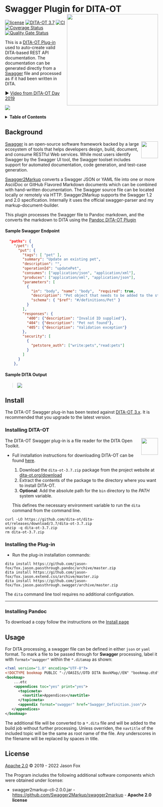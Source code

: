 # Swagger Plugin for DITA-OT [<img src="https://jason-fox.github.io/fox.jason.passthrough.swagger/swagger.png" align="right" width="300">](http://swaggerdita-ot.rtfd.io/)

[![license](https://img.shields.io/github/license/jason-fox/fox.jason.passthrough.swagger.svg)](http://www.apache.org/licenses/LICENSE-2.0)
[![DITA-OT 3.7](https://img.shields.io/badge/DITA--OT-3.7-blue.svg)](http://www.dita-ot.org/3.7)
[![CI](https://github.com/jason-fox/fox.jason.passthrough.swagger/workflows/CI/badge.svg)](https://github.com/jason-fox/fox.jason.passthrough.swagger/actions?query=workflow%3ACI)
[![Coverage Status](https://coveralls.io/repos/github/jason-fox/fox.jason.passthrough.swagger/badge.svg?branch=master)](https://coveralls.io/github/jason-fox/fox.jason.passthrough.swagger?branch=master)
[![Quality Gate Status](https://sonarcloud.io/api/project_badges/measure?project=fox.jason.passthrough.swagger&metric=alert_status)](https://sonarcloud.io/dashboard?id=fox.jason.passthrough.swagger)

This is a [DITA-OT Plug-in](https://www.dita-ot.org/plugins) used to auto-create valid DITA-based REST API
documentation. The documentation can be generated directly from a [Swagger](https://github.com/swagger-api) file and
processed as if it had been written in DITA.

:arrow_forward: [Video from DITA-OT Day 2019](https://youtu.be/cd7XThpkivw)

[![](https://jason-fox.github.io/fox.jason.passthrough.swagger/nothing-video.png)](https://youtu.be/cd7XThpkivw)

<details>
<summary><strong>Table of Contents</strong></summary>

-   [Background](#background)
-   [Install](#install)
    -   [Installing DITA-OT](#installing-dita-ot)
    -   [Installing the Plug-in](#installing-the-plug-in)
    -   [Installing Pandoc](#installing-pandoc)
-   [Usage](#usage)
-   [License](#license)

</details>

## Background

[<img src="https://swagger.io/swagger/media/assets/images/swagger_logo.svg" align="right" height="55">](http://swagger.io/)

[Swagger](https://swagger.io/) is an open-source software framework backed by a large ecosystem of tools that helps
developers design, build, document, and consume RESTful Web services. While most users identify Swagger by the Swagger
UI tool, the Swagger toolset includes support for automated documentation, code generation, and test-case generation.

[Swagger2Markup](https://github.com/Swagger2Markup/swagger2markup) converts a Swagger JSON or YAML file into one or more
AsciiDoc or GitHub Flavored Markdown documents which can be combined with hand-written documentation. The Swagger source
file can be located locally or remotely via HTTP. Swagger2Markup supports the Swagger 1.2 and 2.0 specification.
Internally it uses the official swagger-parser and my markup-document-builder.

This plugin processes the Swagger file to Pandoc markdown, and the converts the markdown to DITA using the
[Pandoc DITA-OT Plugin](https://github.com/jason-fox/fox.jason.passthrough.pandoc)

#### Sample Swagger Endpoint

```json
  "paths": {
    "/pet": {
      "put": {
        "tags": [ "pet" ],
        "summary": "Update an existing pet",
        "description": "",
        "operationId": "updatePet",
        "consumes": ["application/json", "application/xml"],
        "produces": ["application/xml", "application/json"],
        "parameters": [
          {
            "in": "body", "name": "body",  "required": true,
            "description": "Pet object that needs to be added to the store",
            "schema": { "$ref": "#/definitions/Pet" }
          }
        ],
        "responses": {
          "400": {"description": "Invalid ID supplied"},
          "404": {"description": "Pet not found"},
          "405": {"description": "Validation exception"}
        },
        "security": [
          {
            "petstore_auth": ["write:pets","read:pets"]
          }
        ]
      }
    },
```

#### Sample DITA Output

> ![](https://jason-fox.github.io/fox.jason.passthrough.swagger/request-formatted.png)

## Install

The DITA-OT Swagger plug-in has been tested against [DITA-OT 3.x](http://www.dita-ot.org/download). It is recommended
that you upgrade to the latest version.

### Installing DITA-OT

<a href="https://www.dita-ot.org"><img src="https://www.dita-ot.org/images/dita-ot-logo.svg" align="right" height="55"></a>

The DITA-OT Swagger plug-in is a file reader for the DITA Open Toolkit.

-   Full installation instructions for downloading DITA-OT can be found
    [here](https://www.dita-ot.org/3.7/topics/installing-client.html).

    1.  Download the `dita-ot-3.7.zip` package from the project website at
        [dita-ot.org/download](https://www.dita-ot.org/download)
    2.  Extract the contents of the package to the directory where you want to install DITA-OT.
    3.  **Optional**: Add the absolute path for the `bin` directory to the _PATH_ system variable.

    This defines the necessary environment variable to run the `dita` command from the command line.

```console
curl -LO https://github.com/dita-ot/dita-ot/releases/download/3.7/dita-ot-3.7.zip
unzip -q dita-ot-3.7.zip
rm dita-ot-3.7.zip
```

### Installing the Plug-in

-   Run the plug-in installation commands:

```console
dita install https://github.com/jason-fox/fox.jason.passthrough.pandoc/archive/master.zip
dita install https://github.com/jason-fox/fox.jason.extend.css/archive/master.zip
dita install https://github.com/jason-fox/fox.jason.passthrough.swagger/archive/master.zip
```

The `dita` command line tool requires no additional configuration.

---

### Installing Pandoc

To download a copy follow the instructions on the [Install page](https://github.com/jgm/pandoc/blob/master/INSTALL.md)

## Usage

For DITA processing, a swagger file can be defined in either `json` or `yaml` format.
To mark a file to be passed through for **Swagger** processing, label it with `format="swagger"` within the `*.ditamap`
as shown:

```xml
<?xml version="1.0" encoding="UTF-8"?>
<!DOCTYPE bookmap PUBLIC "-//OASIS//DTD DITA BookMap//EN" "bookmap.dtd">
<bookmap>
    ...etc
    <appendices toc="yes" print="yes">
      <topicmeta>
        <navtitle>Appendices</navtitle>
      </topicmeta>
      <appendix format="swagger" href="Swagger_Definition.json"/>
   </appendices>
</bookmap>
```

The additional file will be converted to a `*.dita` file and will be added to the build job without further processing.
Unless overriden, the `navtitle` of the included topic will be the same as root name of the file. Any underscores in the
filename will be replaced by spaces in title.

## License

[Apache 2.0](LICENSE) © 2019 - 2022 Jason Fox

The Program includes the following additional software components which were obtained under license:

-   swagger2markup-cli-2.0.0.jar - https://github.com/Swagger2Markup/swagger2markup - **Apache 2.0 license**
